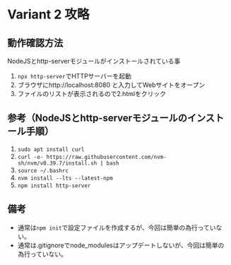 # Variant 2 攻略

## 動作確認方法

NodeJSとhttp-serverモジュールがインストールされている事

1. `npx http-server`でHTTPサーバーを起動
1. ブラウザにhttp://localhost:8080 と入力してWebサイトをオープン
1. ファイルのリストが表示されるので2.htmlをクリック

## 参考（NodeJSとhttp-serverモジュールのインストール手順）

1. `sudo apt install curl`
1. `curl -o- https://raw.githubusercontent.com/nvm-sh/nvm/v0.39.7/install.sh | bash`
1. `source ~/.bashrc`
1. `nvm install --lts --latest-npm`
1. `npm install http-server`

## 備考
- 通常は`npm init`で設定ファイルを作成するが、今回は簡単の為行っていない。
- 通常は.gitignoreでnode_modulesはアップデートしないが、今回は簡単の為行っていない。